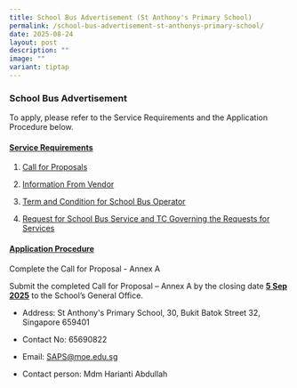 ```yaml
---
title: School Bus Advertisement (St Anthony's Primary School)
permalink: /school-bus-advertisement-st-anthonys-primary-school/
date: 2025-08-24
layout: post
description: ""
image: ""
variant: tiptap
---
```

<h3><strong>School Bus Advertisement</strong></h3>
<p>To apply,<strong> </strong>please refer to the Service Requirements and
the Application Procedure below.</p>
<p></p>
<h4><u>Service Requirements</u></h4>
<ol data-tight="true" class="tight">
<li>
<p><a href="https://for.edu.sg/schbusfile1" rel="noopener nofollow" target="_blank">Call for Proposals</a>
</p>
</li>
<li>
<p><a href="https://for.edu.sg/informationfromvendor" rel="noopener nofollow" target="_blank">Information From Vendor</a>
</p>
</li>
<li>
<p><a href="https://for.edu.sg/tcforoperator" rel="noopener nofollow" target="_blank">Term and Condition for School Bus Operator</a>
</p>
</li>
<li>
<p><a href="https://for.edu.sg/tcgoverning" rel="noopener nofollow" target="_blank">Request for School Bus Service and TC Governing the Requests for Services</a>
</p>
</li>
</ol>
<h4><u>Application Procedure</u></h4>
<p>Complete the Call for Proposal - Annex A</p>
<p>Submit the completed Call for Proposal – Annex A&nbsp;by the closing date&nbsp;<strong><u>5 Sep 2025</u></strong>&nbsp;to
the School’s General Office.</p>
<ul data-tight="true" class="tight">
<li>
<p>Address: St Anthony's Primary School, 30, Bukit Batok Street 32, Singapore
659401</p>
</li>
<li>
<p>Contact No: 65690822</p>
</li>
<li>
<p>Email: <a href="saps@moe.edu.sg" rel="noopener nofollow" target="_blank">SAPS@moe.edu.sg</a>
</p>
</li>
<li>
<p>Contact person: Mdm Harianti Abdullah</p>
</li>
</ul>
<p></p>